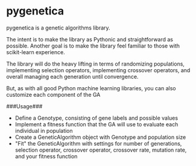 pygenetica
==========

pygenetica is a genetic algorithms library.

The intent is to make the library as Pythonic and straightforward as possible.  Another goal is to make the library feel familiar to those with scikit-learn experience.

The library will do the heavy lifting in terms of randomizing populations, implementing selection operators, implementing crossover operators, and overall managing each generation until convergence.

But, as with all good Python machine learning libraries, you can also customize each component of the GA

###Usage###
- Define a Genotype, consisting of gene labels and possible values
- Implement a fitness function that the GA will use to evaluate each individual in population
- Create a GeneticAlgorithm object with Genotype and population size
- "Fit" the GeneticAlgorithm with settings for number of generations, selection operator, crossover operator, crossover rate, mutation rate, and your fitness function

